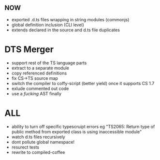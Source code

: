 ## NOW
- exported .d.ts files wrapping in string modules (commonjs)
- global definition inclusion (CLI level)
- extends declared in the source and d.ts file duplicates

# DTS Merger
- support rest of the TS language parts
- extract to a separate module
- copy referenced definitions
- fix CS->TS source map
- switch the compiler to coffy-script (better yield) once it supports CS 1.7
- exlude commented out code
- use a *fucking* AST finally

# ALL
- ability to turn off specific typescruipt errors
  eg "TS2065: Return type of public method from exported class is using inaccessible module"
- watch d.ts files recursively
- dont pollute global namespace!
- resurect tests
- rewrite to compiled-coffee